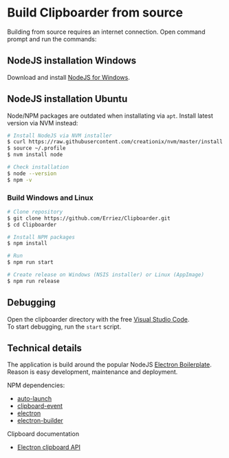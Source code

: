 # Build Clipboarder from source

Building from source requires an internet connection. Open command prompt and run the commands:

## NodeJS installation Windows

Download and install [NodeJS for Windows](https://nodejs.org/en/download/).

## NodeJS installation Ubuntu

Node/NPM packages are outdated when installating via `apt`. Install latest version via NVM instead:

```bash
# Install NodeJS via NVM installer
$ curl https://raw.githubusercontent.com/creationix/nvm/master/install.sh | bash 
$ source ~/.profile   
$ nvm install node 

# Check installation
$ node --version
$ npm -v
```

### Build Windows and Linux

```bash
# Clone repository
$ git clone https://github.com/Erriez/Clipboarder.git
$ cd Clipboarder

# Install NPM packages
$ npm install

# Run
$ npm run start

# Create release on Windows (NSIS installer) or Linux (AppImage)
$ npm run release
```

## Debugging

Open the clipboarder directory with the free [Visual Studio Code](https://code.visualstudio.com/).  
To start debugging, run the `start` script.

## Technical details

The application is build around the popular NodeJS [Electron Boilerplate](https://github.com/szwacz/electron-boilerplate).
Reason is easy development, maintenance and deployment.

NPM dependencies:

* [auto-launch](https://www.npmjs.com/package/auto-launch)
* [clipboard-event](https://www.npmjs.com/package/clipboard-event)
* [electron](https://www.electronjs.org/)
* [electron-builder](https://www.electron.build/)

Clipboard documentation

* [Electron clipboard API](https://www.electronjs.org/docs/api/clipboard)
